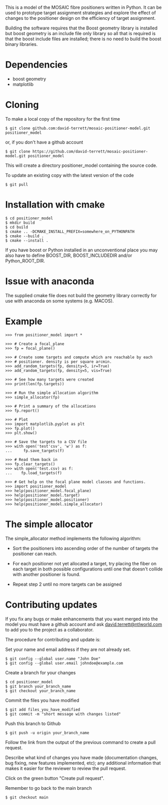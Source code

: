 This is a model of the MOSAIC fibre positioners written in Python. It can be
used to prototype target assignment strategies and explore the effect of
changes to the positioner design on the efficiency of target assignment.

Building the software requires that the Boost geometry library is installed
but boost geometry is an include file only library so all that is required
is that the boost include files are installed; there is no need to build the
boost binary libraries.

# Dependencies

- boost geometry
- matplotlib

# Cloning

To make a local copy of the repository for the first time

    $ git clone github.com:david-terrett/mosaic-positioner-model.git positioner_model

or, if you don't have a github account

    $ git clone https://github.com/david-terrett/mosaic-positioner-model.git positioner_model

This will create a directory positioner_model containing the source code.

To update an existing copy with the latest version of the code

    $ git pull

# Installation with cmake

    $ cd positioner_model
    $ mkdir build
    $ cd build
    $ cmake .. -DCMAKE_INSTALL_PREFIX=somewhere_on_PYTHONPATH
    $ cmake --build .
    $ cmake --install .

If you have boost or Python installed in an unconventional place you may
also have to define BOOST_DIR, BOOST_INCLUDEDIR and/or Python_ROOT_DIR.

# Issue with anaconda

The supplied cmake file does not build the geometry library correctly for
use with anaconda on some systems (e.g. MACOS).

# Example

    >>> from positioner_model import *

    >>> # Create a focal_plane
    >>> fp = focal_plane()

    >>> # Create some targets and compute which are reachable by each
    >>> # positioner. density is per square arcmin.
    >>> add_random_targets(fp, density=5, ir=True)
    >>> add_random_targets(fp, density=5, vis=True)

    >>> # See how many targets were created
    >>> print(len(fp.targets))

    >>> # Run the simple allocation algorithm
    >>> simple_allocator(fp)

    >>> # Print a summary of the allocations
    >>> fp.report()

    >>> # Plot
    >>> import matplotlib.pyplot as plt
    >>> fp.plot()
    >>> plt.show()

    >>> # Save the targets to a CSV file
    >>> with open('test'csv', 'w') as f:
    ...     fp.save_targets(f)

    >>> # Read them back in
    >>> fp.clear_targets()
    >>> with open('test.csv) as f:
    ...    fp.load_targets(f)

    >>> # Get help on the focal plane model classes and functions.
    >>> import positioner_model
    >>> help(positioner_model.focal_plane)
    >>> help(positioner_model.target)
    >>> help(positioner_model.positioner)
    >>> help(positioner_model.simple_allocator)

# The simple allocator

The simple_allocator method implements the following algorithm:

- Sort the positioners into ascending order of the number of targets
  the positioner can reach.

- For each positioner not yet allocated a target, try placing the fiber
  on each target in both possible configurations until one that doesn't
  collide with another positioner is found.

- Repeat step 2 until no more targets can be assigned

# Contributing updates

If you fix any bugs or make enhancements that you want merged into the model
you must have a github account and ask david.terrett@ntlworld.com to add you
to the project as a collaborator.

The procedure for contributing and update is:

Set your name and email address if they are not already set.

    $ git config --global user.name "John Doe"
    $ git config --global user.email johndoe@example.com

Create a branch for your changes

    $ cd positioner_model
    $ git branch your_branch_name
    $ git checkout your_branch_name

Commit the files you have modified

    $ git add files_you_have_modified
    $ git commit -m "short message with changes listed"

Push this branch to Github

    $ git push -u origin your_branch_name

Follow the link from the output of the previous command to create a pull request.

Describe what kind of changes you have made (documentation changes, bug fixing,
new features implemented, etc); any additional information that makes it easier
for the reviewer to review the pull request.

Click on the green button "Create pull request".

Remember to go back to the main branch

    $ git checkout main
